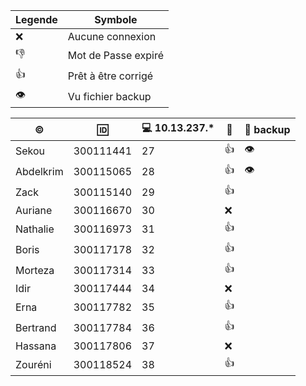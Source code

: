 
| Legende |  Symbole            |
|---------|---------------------|
| :x:     | Aucune connexion    |
| :-1:    | Mot de Passe expiré |
| :+1:    | Prêt à être corrigé |
| :eye:   | Vu fichier backup |


|:copyright:|:id:     |:computer: 10.13.237.*| :link: | :floppy_disk: backup |
|-----------|---------|----------------------|--------|----------------------|
|Sekou      |300111441|27|:+1:| :eye: | 
|Abdelkrim  |300115065|28|:+1:| :eye: |
|Zack       |300115140|29|:+1:|
|Auriane    |300116670|30|:x:|
|Nathalie   |300116973|31|:+1:|
|Boris      |300117178|32|:+1:|
|Morteza    |300117314|33|:+1:|
|Idir       |300117444|34|:x: |
|Erna       |300117782|35|:+1:|
|Bertrand   |300117784|36|:+1:|
|Hassana    |300117806|37|:x: |
|Zouréni    |300118524|38|:+1:|
